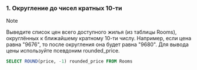 ### 1. Округление до чисел кратных 10-ти
> [!NOTE]
> Выведите список цен всего доступного жилья (из таблицы Rooms), округлённых к ближайшему кратному 10-ти числу. Например, если цена равна "9676", то после округления она будет равна "9680". Для вывода цены используйте псевдоним rounded_price.
```sql
SELECT ROUND(price, -1) rounded_price FROM Rooms
```